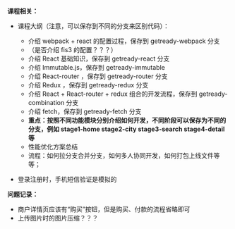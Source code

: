 **课程相关：**

- 课程大纲（注意，可以保存到不同的分支来区别代码）：
    - 介绍 webpack + react 的配置过程，保存到 getready-webpack 分支
    - （是否介绍 fis3 的配置？？？）
    - 介绍 React 基础知识，保存到 getready-react 分支
    - 介绍 Immutable.js，保存到 getready-immutable
    - 介绍 React-router ，保存到 getready-router 分支
    - 介绍 Redux ，保存到 getready-redux 分支
    - 介绍 React + React-router + redux 组合的开发流程，保存到 getready-combination 分支
    - 介绍 fetch，保存到 getready-fetch 分支
    - **重点：按照不同功能模块分别介绍如何开发，不同阶段可以保存为不同的分支，例如 stage1-home stage2-city stage3-search stage4-detail 等**
    - 性能优化方案总结
    - 流程：如何拉分支合并分支，如何多人协同开发，如何打包上线文件等等；

- 登录注册时，手机短信验证是模拟的

**问题记录：**

- 商户详情页应该有“购买”按钮，但是购买、付款的流程省略即可
- 上传图片时的图片压缩？？？
